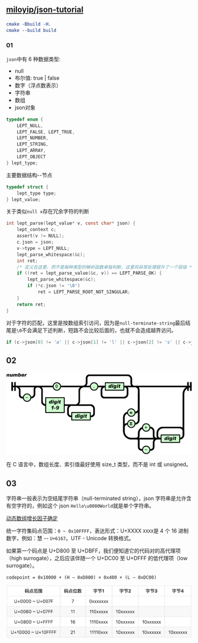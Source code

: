 ## [miloyip/json-tutorial](https://github.com/miloyip/json-tutorial)

```cmake
cmake -Bbuild -H.
cmake --build build
```

### 01
`json`中有 6 种数据类型:
- null
- 布尔值: true | false
- 数字（浮点数表示）
- 字符串
- 数组
- json对象
```c
typedef enum {
    LEPT_NULL,
    LEPT_FALSE, LEPT_TRUE,
    LEPT_NUMBER,
    LEPT_STRING,
    LEPT_ARRAY,
    LEPT_OBJECT
} lept_type;
```
主要数据结构--节点
```c
typedef struct {
    lept_type type;
} lept_value;
```

关于类似`null x`存在冗余字符的判断
```c
int lept_parse(lept_value* v, const char* json) {
    lept_context c;
    assert(v != NULL);
    c.json = json;
    v->type = LEPT_NULL;
    lept_parse_whitespace(&c);
    int ret;
    /* 定义在这里，而不是每种类型的解析函数单独判断，这里将异常处理提升了一个层级 */
    if ((ret = lept_parse_value(&c, v)) == LEPT_PARSE_OK) {
        lept_parse_whitespace(&c);
        if (*c.json != '\0')
            ret = LEPT_PARSE_ROOT_NOT_SINGULAR;
    }
    return ret;
}
```

对于字符的匹配，这里是按数组索引访问，因为是`null-terminate-string`最后结尾是`\0`不会满足下述判断，短路不会比较后面的，也就不会造成越界访问。
```c
if (c->json[0] != 'a' || c->json[1] != 'l' || c->json[2] != 's' || c->json[3] != 'e')
```

## 02
![number](img/v2-de5a6e279cbac2071284bfa7bb1e5730_b.png)

在 C 语言中，数组长度、索引值最好使用 size_t 类型，而不是 int 或 unsigned。

## 03 
字符串一般表示为空结尾字符串（null-terminated string），json 字符串是允许含有空字符的，例如这个 json `Hello\u0000World`就是单个字符串。

[动态数组增长因子确定](https://github.com/facebook/folly/blob/main/folly/docs/FBVector.md)

统一字符集码点范围：`0 ~ 0x10FFFF`，表达形式：U+XXXX `XXXX`是 4 个 16 进制数字，例如：慧 -- `U+6167`。UTF - Unicode 转换格式。

如果第一个码点是 U+D800 至 U+DBFF，我们便知道它的代码对的高代理项（high surrogate），之后应该伴随一个 U+DC00 至 U+DFFF 的低代理项（low surrogate）。
```
codepoint = 0x10000 + (H − 0xD800) × 0x400 + (L − 0xDC00)
```
![utf-8 编码](img/v2-87bc95aabb1678caec0637a17d13593b_b.png)